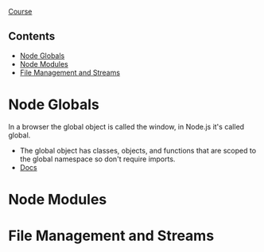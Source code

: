 [Course](https://www.linkedin.com/learning/node-js-essential-training-14888164)

## Contents
- [Node Globals](#node-globals)
- [Node Modules](#node-modules)
- [File Management and Streams](#file-management-and-streams)

# Node Globals

In a browser the global object is called the window, in Node.js it's called global.
- The global object has classes, objects, and functions that are scoped to the global namespace so don't require imports.
- [Docs](https://nodejs.org/api/globals.html)

# Node Modules

# File Management and Streams

